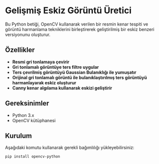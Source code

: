 # Gelişmiş Eskiz Görüntü Üretici

Bu Python betiği, OpenCV kullanarak verilen bir resmin kenar tespiti ve görüntü harmanlama tekniklerini birleştirerek geliştirilmiş bir eskiz benzeri versiyonunu oluşturur.

## Özellikler

- **Resmi gri tonlamaya çevirir**
- **Gri tonlamalı görüntüye ters filtre uygular**
- **Ters çevrilmiş görüntüyü Gaussian Bulanıklığı ile yumuşatır**
- **Orijinal gri tonlamalı görüntü ile bulanıklaştırılmış ters görüntüyü harmanlayarak eskiz oluşturur**
- **Canny kenar algılama kullanarak eskizi geliştirir**

## Gereksinimler

- Python 3.x
- OpenCV kütüphanesi

## Kurulum

Aşağıdaki komutu kullanarak gerekli bağımlılığı yükleyebilirsiniz:

```bash
pip install opencv-python
